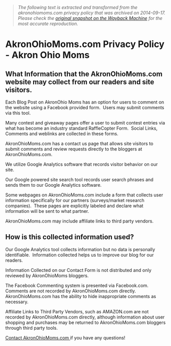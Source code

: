 > *The following text is extracted and transformed from the akronohiomoms.com privacy policy that was archived on 2014-09-17. Please check the [original snapshot on the Wayback Machine](https://web.archive.org/web/20140917085851id_/http%3A//www.akronohiomoms.com/about/akronohiomoms-com-privacy-policy) for the most accurate reproduction.*

# AkronOhioMoms.com Privacy Policy - Akron Ohio Moms

## What Information that the AkronOhioMoms.com website may collect from our readers and site visitors.

Each Blog Post on AkronOhio Moms has an option for users to comment on the website using a Facebook provided form.  Users may submit comments via this tool.

Many contest and giveaway pages offer a user to submit contest entries via what has become an industry standard RaffleCopter Form.  Social Links, Comments and weblinks are collected in these forms.

AkronOhioMoms.com has a contact us page that allows site visitors to submit comments and review requests directly to the bloggers at AkronOhioMoms.com.

We utilize Google Analytics software that records visitor behavior on our site.

Our Google powered site search tool records user search phrases and sends them to our Google Analytics software.

Some webpages on AkronOhioMoms.com include a form that collects user information specifically for our partners (surveys/market research companies).  These pages are explicitly labeled and declare what information will be sent to what partner.

AkronOhioMoms.com may include affiliate links to third party vendors.

## How is this collected information used?

Our Google Analytics tool collects information but no data is personally identifiable.  Information collected helps us to improve our blog for our readers.

Information Collected on our Contact Form is not distributed and only reviewed by AkronOhioMoms bloggers.

The Facebook Commenting system is presented via Facebook.com.  Comments are not recorded by AkronOhioMoms.com directly.  AkronOhioMoms.com has the ability to hide inappropriate comments as necessary.

Affiliate Links to Third Party Vendors, such as AMAZON.com are not recorded by AkronOhioMoms.com directly, although information about user shopping and purchases may be returned to AkronOhioMoms.com bloggers through third party tools.

[Contact AkronOhioMoms.com ](http://www.akronohiomoms.com/pr-info/)if you have any questions!
